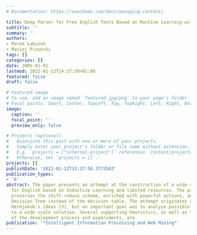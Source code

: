 ```yaml
---
# Documentation: https://wowchemy.com/docs/managing-content/

title: Deep Parser for Free English Texts Based on Machine Learning with Limited Resources
subtitle: ''
summary: ''
authors:
- Marek Łabuzek
- Maciej Piasecki
tags: []
categories: []
date: 2005-01-01
lastmod: 2022-01-12T14:27:58+01:00
featured: false
draft: false

# Featured image
# To use, add an image named `featured.jpg/png` to your page's folder.
# Focal points: Smart, Center, TopLeft, Top, TopRight, Left, Right, BottomLeft, Bottom, BottomRight.
image:
  caption: ''
  focal_point: ''
  preview_only: false

# Projects (optional).
#   Associate this post with one or more of your projects.
#   Simply enter your project's folder or file name without extension.
#   E.g. `projects = ["internal-project"]` references `content/project/deep-learning/index.md`.
#   Otherwise, set `projects = []`.
projects: []
publishDate: '2022-01-12T13:27:58.377358Z'
publication_types:
- '6'
abstract: The paper presents an attempt at the construction of a wide scale parser
  for English based on Inductive Learning and limited resources. The parser loosely
  preserves the shift-reduce scheme, enriched with powerful actions, and a compound
  Decision Tree instead of the decision table. The attempt originates directly from
  Hermjakob's ideas [3], but an important goal was to analyse possible extensions
  to a wide scale solution. Several supporting heuristics, as well as the overview
  of the development process and experiments, are
publication: '*Intelligent Information Processing and Web Mining*'
---
```


